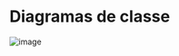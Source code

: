 # Diagramas de classe
![image](https://github.com/DisciplinasProgramacao/projeto3-g7/assets/125704966/6db5d202-8a45-4bfb-9f03-62c47c649192)


